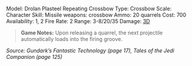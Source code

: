 Model: Drolan Plasteel Repeating Crossbow
Type: Crossbow
Scale: Character
Skill: Missile weapons: crossbow
Ammo: 20 quarrels
Cost: 700
Availability: 1, 2
Fire Rate: 2
Range: 3-8/20/35
Damage: <u>3D</u>

> **Game Notes:** 
> Upon releasing a quarrel, the next projectile automatically loads into the firing groove.


*Source: Gundark’s Fantastic Technology (page 17), Tales of the Jedi Companion (page 125)*